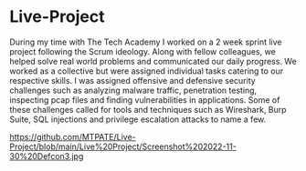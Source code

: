 # Live-Project
During my time with The Tech Academy I worked on a 2 week sprint live project following the Scrum ideology. Along with fellow colleagues, we helped solve real world problems and communicated our daily progress. We worked as a collective but were assigned individual tasks catering to our respective skills. I was assigned offensive and defensive security challenges such as analyzing malware traffic, penetration testing, inspecting pcap files and finding vulnerabilities in applications. Some of these challenges called for tools and techniques such as Wireshark, Burp Suite, SQL injections and privilege escalation attacks to name a few.


https://github.com/MTPATE/Live-Project/blob/main/Live%20Project/Screenshot%202022-11-30%20Defcon3.jpg
